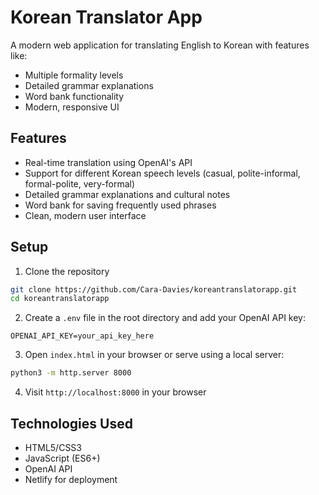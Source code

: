 # Korean Translator App

A modern web application for translating English to Korean with features like:
- Multiple formality levels
- Detailed grammar explanations
- Word bank functionality
- Modern, responsive UI

## Features
- Real-time translation using OpenAI's API
- Support for different Korean speech levels (casual, polite-informal, formal-polite, very-formal)
- Detailed grammar explanations and cultural notes
- Word bank for saving frequently used phrases
- Clean, modern user interface

## Setup
1. Clone the repository
```bash
git clone https://github.com/Cara-Davies/koreantranslatorapp.git
cd koreantranslatorapp
```

2. Create a `.env` file in the root directory and add your OpenAI API key:
```
OPENAI_API_KEY=your_api_key_here
```

3. Open `index.html` in your browser or serve using a local server:
```bash
python3 -m http.server 8000
```

4. Visit `http://localhost:8000` in your browser

## Technologies Used
- HTML5/CSS3
- JavaScript (ES6+)
- OpenAI API
- Netlify for deployment 